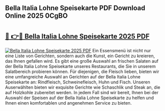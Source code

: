 ## Bella Italia Lohne Speisekarte PDF Download Online 2025 0CgBO

# <h2><a href="http://gc9jrqw.nevu.top/?p=Bella+Italia+Lohne+Speisekarte">🔗 👉🔴 Bella Italia Lohne Speisekarte 2025 PDF</a></h2>

[![Bella Italia Lohne Speisekarte 2025 PDF](https://i.imgur.com/dBaPXMq.png)](http://gc9jrqw.nevu.top/?p=Bella+Italia+Lohne+Speisekarte)
Ein Essensmenü ist nicht nur eine Liste von Gerichten, sondern auch die Kunst, ein Gericht zu kreieren, das Ihnen gefallen wird. Es gibt eine große Auswahl an frischen Salaten auf der Bella Italia Lohne Speisekarte unseres Restaurants, die Sie in unserem Salatbereich probieren können. Für diejenigen, die Fleisch lieben, bieten wir eine umfangreiche Auswahl an Gerichten auf der Bella Italia Lohne Speisekarte an: Rindfleisch, Schweinefleisch, Huhn und Fisch. Unseren Auserwählten bieten wir exquisite Gerichte wie Schaschlik und Steak an, die auf Holzkohle zubereitet werden. In jedem Fall sind wir bereit, Ihnen bei der Auswahl der Speisen auf der Bella Italia Lohne Speisekarte zu helfen und Ihnen einen komfortablen und angenehmen Service zu bieten.
